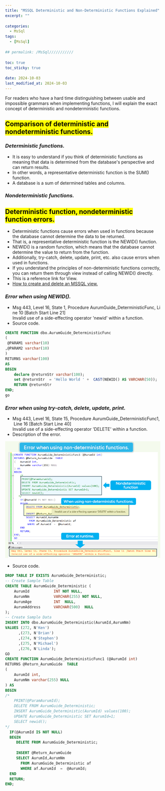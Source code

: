 ```yaml
---
title: "MSSQL Deterministic and Non-Deterministic Functions Explained"
excerpt: ""

categories:
  - MsSql
tags:
  - [MsSql]

## permalink: /MsSql/////////// 

toc: true
toc_sticky: true
 
date: 2024-10-03
last_modified_at: 2024-10-03
---
```

 
For readers who have a hard time distinguishing between usable and impossible grammars when implementing functions, I will explain the exact concept of deterministic and nondeterministic functions.

## <mark>Comparison of deterministic and nondeterministic functions.</mark>

### ***Deterministic functions.***

- It is easy to understand if you think of deterministic functions as meaning that data is determined from the database's perspective and can return results.
- In other words, a representative deterministic function is the SUM() function.
- A database is a sum of determined tables and columns.

### ***Nondeterministic functions.***

## <mark>Deterministic function, nondeterministic function errors.</mark>

- Deterministic functions cause errors when used in functions because the database cannot determine the data to be returned.
- That is, a representative deterministic function is the NEWID() function.
- NEWID() is a random function, which means that the database cannot determine the value to return from the function.
- Additionally, try-catch, delete, update, print, etc. also cause errors when used in functions.
- If you understand the principles of non-deterministic functions correctly, you can return them through view instead of calling NEWID() directly.
- This is a reference link for View.
- [How to create and delete an MSSQL view.](https://aurumguide.com/mssql/1007_Eng_view_Create/ "Here is a reference link for View.")

### ***Error when using NEWID().***

- Msg 443, Level 16, State 1, Procedure AurumGuide_DeterministicFunc, Line 10 [Batch Start Line 21]  
    Invalid use of a side-effecting operator 'newid' within a function.
- Source code.

```sql
CREATE FUNCTION dbo.AurumGuide_DeterministicFunc 
(
 @PARAM1 varchar(10)
,@PARAM2 varchar(10)
)
RETURNS varchar(100)
AS
BEGIN
    declare @returnStr varchar(100);
    set @returnStr  = 'Hello World ' +  CAST(NEWID() AS VARCHAR(50));
    RETURN @returnStr
END;
go
```

### ***Error when using try-catch, delete, update, print.***

- Msg 443, Level 16, State 15, Procedure AurumGuide_DeterministicFunc1, Line 16 [Batch Start Line 40]  
    Invalid use of a side-effecting operator 'DELETE' within a function.
- Description of the error.

![This is a description of a non-deterministic function error.](/assets/images/postsImages/MsSql/1057_function_Deterministic/1.png)

- Source code.

```sql
DROP TABLE IF EXISTS AurumGuide_Deterministic;
-- Create Sample Table 
CREATE TABLE AurumGuide_Deterministic (
    AurumId           INT NOT NULL,
    AurumNm           VARCHAR(255) NOT NULL,
    AurumAge          INT  NULL,
    AurumAddress      VARCHAR(500)  NULL
);
-- Create Sample Data
INSERT INTO dbo.AurumGuide_Deterministic(AurumId,AurumNm) 
VALUES (272, N'Ken')
      ,(273, N'Brian')
      ,(274, N'Stephen')
      ,(275, N'Michael')
      ,(276, N'Linda');
GO      
CREATE FUNCTION AurumGuide_DeterministicFunc1 (@AurumId int)
RETURNS @Return_AurumGuide  TABLE
(  
    AurumId int,
    AurumNm varchar(255) NULL 
) AS
BEGIN
/*
    PRINT(@ParamAurumId);
    DELETE FROM AurumGuide_Deterministic;
    INSERT AurumGuide_Deterministic(AurumId) values(100);
    UPDATE AurumGuide_Deterministic SET AurumId=1;
    SELECT newid();
*/
  IF(@AurumId IS NOT NULL)
  BEGIN
     DELETE FROM AurumGuide_Deterministic;

     INSERT @Return_AurumGuide
     SELECT AurumId,AurumNm
       FROM AurumGuide_Deterministic af
       WHERE af.AurumId  =  @AurumId;
  END 
  RETURN;
END;
```
